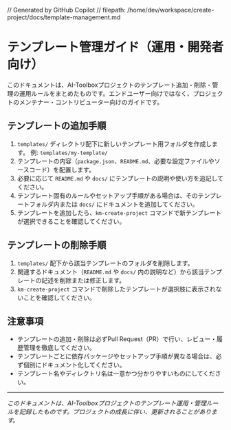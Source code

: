 // Generated by GitHub Copilot
// filepath: /home/dev/workspace/create-project/docs/template-management.md

# テンプレート管理ガイド（運用・開発者向け）

このドキュメントは、AI-Toolboxプロジェクトのテンプレート追加・削除・管理の運用ルールをまとめたものです。エンドユーザー向けではなく、プロジェクトのメンテナー・コントリビューター向けのガイドです。

## テンプレートの追加手順

1. `templates/` ディレクトリ配下に新しいテンプレート用フォルダを作成します。
   例: `templates/my-template/`
2. テンプレートの内容（`package.json`、`README.md`、必要な設定ファイルやソースコード）を配置します。
3. 必要に応じて `README.md` や `docs/` にテンプレートの説明や使い方を追記してください。
4. テンプレート固有のルールやセットアップ手順がある場合は、そのテンプレートフォルダ内または `docs/` にドキュメントを追加してください。
5. テンプレートを追加したら、`km-create-project` コマンドで新テンプレートが選択できることを確認してください。

## テンプレートの削除手順

1. `templates/` 配下から該当テンプレートのフォルダを削除します。
2. 関連するドキュメント（`README.md` や `docs/` 内の説明など）から該当テンプレートの記述を削除または修正します。
3. `km-create-project` コマンドで削除したテンプレートが選択肢に表示されないことを確認してください。

## 注意事項

- テンプレートの追加・削除は必ずPull Request（PR）で行い、レビュー・履歴管理を徹底してください。
- テンプレートごとに依存パッケージやセットアップ手順が異なる場合は、必ず個別にドキュメント化してください。
- テンプレート名やディレクトリ名は一意かつ分かりやすいものにしてください。

---

*このドキュメントは、AI-Toolboxプロジェクトのテンプレート運用・管理ルールを記録したものです。プロジェクトの成長に伴い、更新されることがあります。*
